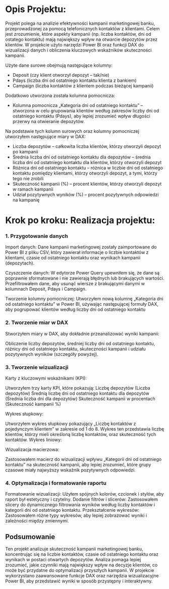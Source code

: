 # Opis Projektu:

Projekt polega na analizie efektywności kampanii marketingowej banku, przeprowadzonej za pomocą telefonicznych kontaktów z klientami. Celem jest zrozumienie, które aspekty kampanii (np. liczba kontaktów, dni od ostatego kontaktu) mają największy wpływ na otwarcie depozytów przez klientów. W projekcie użyto narzędzi Power BI oraz funkcji DAX do wizualizacji danych i obliczenia kluczowych wskaźników skuteczności kampanii.

Użyte dane surowe obejmują następujące kolumny:

- Deposit (czy klient otworzył depozyt – tak/nie)
- Pdays (liczba dni od ostatniego kontaktu klienta z bankiem)
- Campaign (liczba kontaktów z klientem podczas bieżącej kampanii)

Dodatkowo utworzona została kolumna pomocnicza:
- Kolumna pomocnicza „Kategoria dni od ostatniego kontaktu” – stworzona w celu grupowania klientów według zakresów liczby dni od ostatniego kontaktu (Pdays), aby lepiej zrozumieć wpływ długości przerwy na otwieranie depozytów.

Na podstawie tych kolumn surowych oraz kolumny pomocniczej utworzyłem następujące miary w DAX:
- Liczba depozytów – całkowita liczba klientów, którzy otworzyli depozyt po kampanii
- Średnia liczba dni od ostatniego kontaktu dla depozytów – średnia liczba dni od ostatniego kontaktu dla klientów, którzy otworzyli depozyt
- Różnica dni od ostatniego kontaktu – różnica w liczbie dni od ostatniego kontaktu pomiędzy klientami, którzy otworzyli depozyt, a tymi, którzy tego nie zrobili
- Skuteczność kampanii (%) – procent klientów, którzy otworzyli depozyt w ramach kampanii
- Udział pozytywnych wyników (%) – procent pozytywnych odpowiedzi na kampanię

# Krok po kroku: Realizacja projektu:

### 1. Przygotowanie danych

Import danych: Dane kampanii marketingowej zostały zaimportowane do Power BI z pliku CSV, który zawierał informacje o liczbie kontaktów z klientami, czasie od ostatniego kontaktu oraz wynikach kampanii (depozytach).

Czyszczenie danych: W edytorze Power Query upewniłem się, że dane są poprawnie sformatowane i nie zawierają błędnych lub brakujących wartości. Przefiltrowałem dane, aby usunąć wiersze z brakującymi danymi w kolumnach Deposit, Pdays i Campaign.

Tworzenie kolumny pomocniczej: Utworzyłem nową kolumnę „Kategoria dni od ostatniego kontaktu” w Power BI, używając następującej formuły DAX, aby pogrupować klientów według liczby dni od ostatniego kontaktu

### 2. Tworzenie miar w DAX

Stworzyłem miary w DAX, aby dokładnie przeanalizować wyniki kampanii:

Obliczenie liczby depozytów, średniej liczby dni od ostatniego kontaktu, różnicy dni od ostatniego kontaktu, skuteczności kampanii i udziału pozytywnych wyników (szczegóły powyżej).

### 3. Tworzenie wizualizacji

Karty z kluczowymi wskaźnikami (KPI):

Utworzyłem trzy karty KPI, które pokazują:
Liczbę depozytów (Liczba depozytów)
Średnią liczbę dni od ostatniego kontaktu dla depozytów (Średnia liczba dni dla depozytów)
Skuteczność kampanii w procentach (Skuteczność kampanii %)

Wykres słupkowy: 

Utworzyłem wykres słupkowy pokazujący „Liczbę kontaktów z pojedynczym klientem” w zakresie od 1 do 8. Wykres ten przedstawia liczbę klientów, którzy mieli określoną liczbę kontaktów, oraz skuteczność tych kontaktów.
Wykres liniowy:

Wizualizacja macierzowa:

Zastosowałem macierz do wizualizacji wpływu „Kategorii dni od ostatniego kontaktu” na skuteczność kampanii, aby lepiej zrozumieć, które grupy czasowe miały najwyższy wskaźnik pozytywnych odpowiedzi.

### 4. Optymalizacja i formatowanie raportu

Formatowanie wizualizacji: Użyłem spójnych kolorów, czcionek i stylów, aby raport był estetyczny i czytelny.
Dodanie filtrów i slicerów: Zastosowałem slicery do dynamicznego filtrowania wyników według liczby kontaktów i kategorii dni od ostatniego kontaktu.
Przekształcenie wykresów: Zastosowałem różne typy wykresów, aby lepiej zobrazować wyniki i zależności między zmiennymi.

## Podsumowanie

Ten projekt analizuje skuteczność kampanii marketingowej banku, koncentrując się na liczbie kontaktów, czasie od ostatniego kontaktu oraz wynikach w postaci otwartych depozytów. Analiza pomaga lepiej zrozumieć, jakie czynniki mają największy wpływ na decyzje klientów, co może być przydatne do optymalizacji przyszłych kampanii. W projekcie wykorzystano zaawansowane funkcje DAX oraz narzędzia wizualizacyjne Power BI, aby przedstawić wyniki w sposób przystępny i interaktywny.
